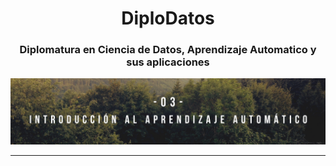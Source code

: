 <h1 align='center'> DiploDatos </h1>
<h3 align='center'> Diplomatura en Ciencia de Datos, Aprendizaje Automatico y sus aplicaciones </h3>
<p align="center">
  <img src="https://github.com/nicoambrosis/DiploDatos/blob/main/03-Introducci%C3%B3n%20al%20Aprendizaje%20Autom%C3%A1tico/Banners%20Diplodatos.png">
</p>


---



